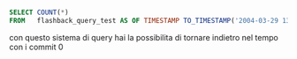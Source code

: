 ```sql

SELECT COUNT(*)
FROM   flashback_query_test AS OF TIMESTAMP TO_TIMESTAMP('2004-03-29 13:34:12', 'YYYY-MM-DD HH24:MI:SS');


```

con questo sistema di query hai la possibilita di tornare indietro nel tempo con i commit
         0


